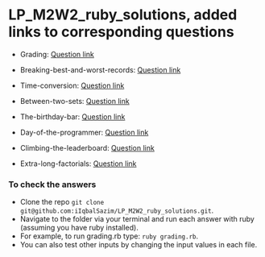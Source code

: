 # LP_M2W2_ruby_solutions, added links to corresponding questions

- Grading:
[Question link](https://www.hackerrank.com/challenges/grading/problem?isFullScreen=true)

- Breaking-best-and-worst-records:
[Question link](https://www.hackerrank.com/challenges/breaking-best-and-worst-records/problem?isFullScreen=true)

- Time-conversion:
[Question link](https://www.hackerrank.com/challenges/time-conversion/problem?isFullScreen=true)

- Between-two-sets:
[Question link](https://www.hackerrank.com/challenges/between-two-sets/problem?isFullScreen=true)

- The-birthday-bar:
[Question link](https://www.hackerrank.com/challenges/the-birthday-bar/problem?isFullScreen=true)

- Day-of-the-programmer:
[Question link](https://www.hackerrank.com/challenges/day-of-the-programmer/problem?isFullScreen=true)

- Climbing-the-leaderboard:
[Question link](https://www.hackerrank.com/challenges/climbing-the-leaderboard/problem?isFullScreen=true)

- Extra-long-factorials:
[Question link](https://www.hackerrank.com/challenges/extra-long-factorials/problem?isFullScreen=true)

### To check the answers
- Clone the repo `git clone git@github.com:iIqbalSazim/LP_M2W2_ruby_solutions.git`.
- Navigate to the folder via your terminal and run each answer with ruby (assuming you have ruby installed).
- For example, to run grading.rb type: `ruby grading.rb`.
- You can also test other inputs by changing the input values in each file.


